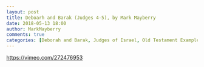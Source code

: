 ```yaml
---
layout: post
title: Deboarh and Barak (Judges 4-5), by Mark Mayberry
date: 2018-05-13 18:00
author: MarkMayberry
comments: true
categories: [Deborah and Barak, Judges of Israel, Old Testament Examples, Video]
---
```

https://vimeo.com/272476953
